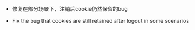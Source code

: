 - 修复在部分场景下，注销后cookie仍然保留的bug

- Fix the bug that cookies are still retained after logout in some scenarios